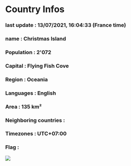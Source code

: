 # Country  Infos
### last update : 13/07/2021, 16:04:33 (France time)

### name : Christmas Island
### Population : 2'072
### Capital : Flying Fish Cove
### Region : Oceania
### Languages : English
### Area : 135 km²
### Neighboring countries : 
### Timezones : UTC+07:00

### Flag :
![](https://restcountries.eu/data/cxr.svg)